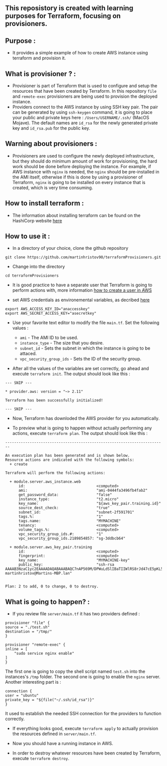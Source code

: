 ## This reposistory is created with learning purposes for Terraform, focusing on provisioners.

## Purpose :

- It provides a simple example of how to create AWS instance using terraform and provision it.

## What is provisioner ? :

- Provisioner is part of Terraform that is used to configure and setup the resources that have been created by Terraform. In this repository `file` and `remote-exec` provisioners are being used to provision the deployed instance.
- Providers connect to the AWS instance by using SSH key pair. The pair can be generated by using `ssh-keygen` command, it is going to place your public and private keys here : `/Users/USERNAME/.ssh/` (MacOS Mojave). The default names are `id_rsa` for the newly generated private key and `id_rsa.pub` for the public key.

## Warning about provisioners :

- Provisioners are used to configure the newly deployed infrastructure, but they should do minimum amount of work for provisioning, the hard work should be done before deploying the instance. For example, if AWS instance with `nginx` is needed, the `nginx` should be pre-installed in the AMI itself, otherwise if this is done by using a provisioner of Terraform, `nginx` is going to be installed on every instance that is created, which is very time consuming. 

## How to install terraform : 

- The information about installing terraform can be found on the HashiCorp website 
[here](https://learn.hashicorp.com/terraform/getting-started/install.html)

## How to use it :

- In a directory of your choice, clone the github repository 
```
git clone https://github.com/martinhristov90/terraformProvisioners.git
```

- Change into the directory
```
cd terraformProvisioners
```

- It is good practice to have a separate user that Terraform is going to perform actions with, more information [how to create a user in AWS](https://docs.aws.amazon.com/IAM/latest/UserGuide/id_users.html)

- set AWS credentials as environemental variables, as decribed [here](https://www.terraform.io/docs/providers/aws/index.html#environment-variables)

```
export AWS_ACCESS_KEY_ID="anaccesskey"
export AWS_SECRET_ACCESS_KEY="asecretkey"
```

- Use your favorite text editor to modify the file `main.tf`. Set the following values :
    - `ami` - The AMI ID to be used.
    - `instance_type` - The size that you desire.
    - `subnet_id`  - Sets the subnet in which the instance is going to be attaced.
    - `vpc_security_group_ids` - Sets the ID of the security group.

- After all the values of the variables are set correctly, go ahead and execute `terraform init`. 
The output should look like this :

```shell
--- SNIP ---

* provider.aws: version = "~> 2.11"

Terraform has been successfully initialized!

--- SNIP ---
```
    
- Now, Terraform has downloded the AWS provider for you automatically.

- To preview what is going to happen without actually performing any actions, execute `terraform plan`. The output should look like this :

```shell
------------------------------------------------------------------------

An execution plan has been generated and is shown below.
Resource actions are indicated with the following symbols:
  + create

Terraform will perform the following actions:

  + module.server.aws_instance.web
      id:                                <computed>
      ami:                               "ami-0444fa3496fb4fab2"
      get_password_data:                 "false"
      instance_type:                     "t2.micro"
      key_name:                          "${aws_key_pair.training.id}"
      source_dest_check:                 "true"
      subnet_id:                         "subnet-2f591701"
      tags.%:                            "1"
      tags.name:                         "MYMACHINE"
      tenancy:                           <computed>
      volume_tags.%:                     <computed>
      vpc_security_group_ids.#:          "1"
      vpc_security_group_ids.2189854857: "sg-3ddbcb64"

  + module.server.aws_key_pair.training
      id:                                <computed>
      fingerprint:                       <computed>
      key_name:                          "MYMACHINE-key"
      public_key:                        "ssh-rsa AAAAB3NzaC1yc2EAAAADAQABAAABAQC7nAP569M/DPWuLdSlIBaTIIWlRS8rJd47cE5pKL5jNTb80R22wIgiiDVJbQs5zmfK45xIxDZVAl84w1c+Ww/2ZbgMyV7rWAhg86Wdlo45pGQLG9Bbz3YddeGNe3S1rlmgUe1jQObDRP3poQ6GH7QiTBiL0VkNp2HhL0GaEP4059A8FuJLSbsEsJQGoXpycsqoaM/ltNCfvf96CD8tviEOCQQHGl6EOeJtU6KdesWjqA0+T6IACfWcCeYKw1VpuU0dhN4T0agi3vjk2LLs3DiyslYxNNEqwaoi1AHYtoKqyXJ2U8CUXAqvaYGDk9QJbgBjbejPtuhwy81b1Gt4EBnJ martinhristov@Martins-MBP.lan"


Plan: 2 to add, 0 to change, 0 to destroy.
```

## What is going to happen? :

- If you review file `server/main.tf` it has two providers defined :
```
provisioner "file" {
source = "./test.sh"
destination = "/tmp/"
}
```
```
provisioner "remote-exec" {
inline = [ 
    "sudo service nginx enable"
]
}
```

   The first one is going to copy the shell script named `test.sh` into the instances's `/tmp` folder. The second one is going to enable the `nginx` server. Another interesting part is :

```
connection {
user = "ubuntu"
private_key = "${file("~/.ssh/id_rsa")}"
}
```

   It used to establish the needed SSH connection for the providers to function correctly. 

- If everything looks good, execute `terraform apply` to actually provision the resources defined in `server/main.tf`.

- Now you should have a running instance in AWS.

- In order to destroy whatever resources have been created by Terraform, execute `terraform destroy`. 


